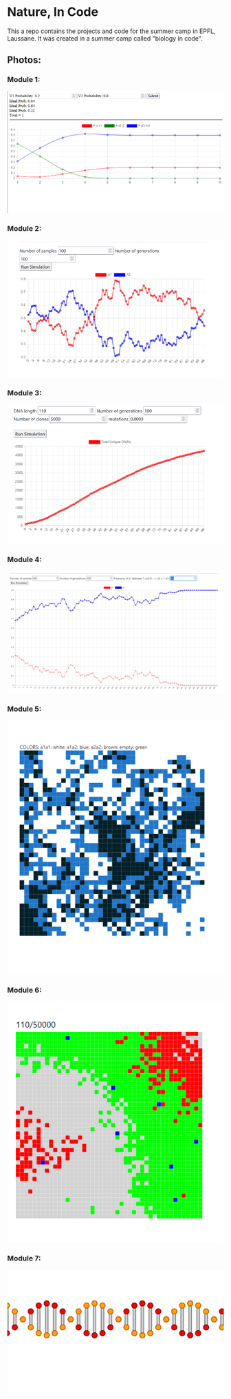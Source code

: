 # Nature, In Code

This a repo contains the projects and code for the summer camp in EPFL, Laussane.
It was created in a summer camp called "biology in code". 
## Photos:

### Module 1:
![Module 1 Image](./Images/m1_1.PNG)

### Module 2:
![Module 1 Image](./Images/m2_1.PNG)

### Module 3:
![Module 1 Image](./Images/m3_1.PNG)

### Module 4:
![Module 1 Image](./Images/m4_1.PNG)

### Module 5:
![Module 1 Image](./Images/m5_2.PNG)

### Module 6:
![Module 1 Image](./Images/m6_1.PNG)

### Module 7:
![Module 1 Image](./Images/m7_1.PNG)
